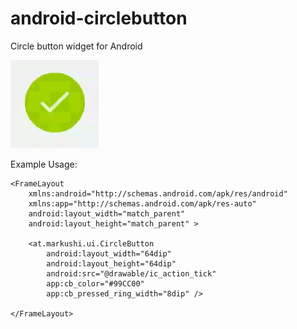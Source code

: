 android-circlebutton
====================

Circle button widget for Android

![Button Example](example/example.gif)

Example Usage:
```
<FrameLayout
	xmlns:android="http://schemas.android.com/apk/res/android"
	xmlns:app="http://schemas.android.com/apk/res-auto"
	android:layout_width="match_parent"
	android:layout_height="match_parent" >

	<at.markushi.ui.CircleButton
		android:layout_width="64dip"
		android:layout_height="64dip"
		android:src="@drawable/ic_action_tick"
		app:cb_color="#99CC00"
		app:cb_pressed_ring_width="8dip" />

</FrameLayout>
```